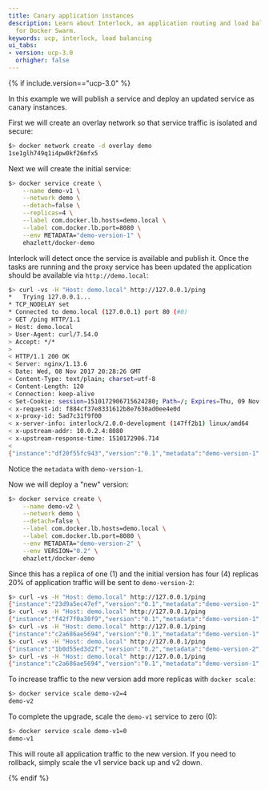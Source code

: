 ```yaml
---
title: Canary application instances
description: Learn about Interlock, an application routing and load balancing system
  for Docker Swarm.
keywords: ucp, interlock, load balancing
ui_tabs:
- version: ucp-3.0
  orhigher: false
---
```


{% if include.version=="ucp-3.0" %}

In this example we will publish a service and deploy an updated service as canary instances.

First we will create an overlay network so that service traffic is isolated and secure:

```bash
$> docker network create -d overlay demo
1se1glh749q1i4pw0kf26mfx5
```

Next we will create the initial service:

```bash
$> docker service create \
    --name demo-v1 \
    --network demo \
    --detach=false \
    --replicas=4 \
    --label com.docker.lb.hosts=demo.local \
    --label com.docker.lb.port=8080 \
    --env METADATA="demo-version-1" \
    ehazlett/docker-demo
```

Interlock will detect once the service is available and publish it.  Once the tasks are running
and the proxy service has been updated the application should be available via `http://demo.local`:

```bash
$> curl -vs -H "Host: demo.local" http://127.0.0.1/ping
*   Trying 127.0.0.1...
* TCP_NODELAY set
* Connected to demo.local (127.0.0.1) port 80 (#0)
> GET /ping HTTP/1.1
> Host: demo.local
> User-Agent: curl/7.54.0
> Accept: */*
>
< HTTP/1.1 200 OK
< Server: nginx/1.13.6
< Date: Wed, 08 Nov 2017 20:28:26 GMT
< Content-Type: text/plain; charset=utf-8
< Content-Length: 120
< Connection: keep-alive
< Set-Cookie: session=1510172906715624280; Path=/; Expires=Thu, 09 Nov 2017 20:28:26 GMT; Max-Age=86400
< x-request-id: f884cf37e8331612b8e7630ad0ee4e0d
< x-proxy-id: 5ad7c31f9f00
< x-server-info: interlock/2.0.0-development (147ff2b1) linux/amd64
< x-upstream-addr: 10.0.2.4:8080
< x-upstream-response-time: 1510172906.714
<
{"instance":"df20f55fc943","version":"0.1","metadata":"demo-version-1","request_id":"f884cf37e8331612b8e7630ad0ee4e0d"}
```

Notice the `metadata` with `demo-version-1`.

Now we will deploy a "new" version:

```bash
$> docker service create \
    --name demo-v2 \
    --network demo \
    --detach=false \
    --label com.docker.lb.hosts=demo.local \
    --label com.docker.lb.port=8080 \
    --env METADATA="demo-version-2" \
    --env VERSION="0.2" \
    ehazlett/docker-demo
```

Since this has a replica of one (1) and the initial version has four (4) replicas 20% of application traffic
will be sent to `demo-version-2`:

```bash
$> curl -vs -H "Host: demo.local" http://127.0.0.1/ping
{"instance":"23d9a5ec47ef","version":"0.1","metadata":"demo-version-1","request_id":"060c609a3ab4b7d9462233488826791c"}
$> curl -vs -H "Host: demo.local" http://127.0.0.1/ping
{"instance":"f42f7f0a30f9","version":"0.1","metadata":"demo-version-1","request_id":"c848e978e10d4785ac8584347952b963"}
$> curl -vs -H "Host: demo.local" http://127.0.0.1/ping
{"instance":"c2a686ae5694","version":"0.1","metadata":"demo-version-1","request_id":"724c21d0fb9d7e265821b3c95ed08b61"}
$> curl -vs -H "Host: demo.local" http://127.0.0.1/ping
{"instance":"1b0d55ed3d2f","version":"0.2","metadata":"demo-version-2","request_id":"b86ff1476842e801bf20a1b5f96cf94e"}
$> curl -vs -H "Host: demo.local" http://127.0.0.1/ping
{"instance":"c2a686ae5694","version":"0.1","metadata":"demo-version-1","request_id":"724c21d0fb9d7e265821b3c95ed08b61"}
```

To increase traffic to the new version add more replicas with `docker scale`:

```bash
$> docker service scale demo-v2=4
demo-v2
```

To complete the upgrade, scale the `demo-v1` service to zero (0):

```bash
$> docker service scale demo-v1=0
demo-v1
```

This will route all application traffic to the new version.  If you need to rollback, simply scale the v1 service
back up and v2 down.

{% endif %}

